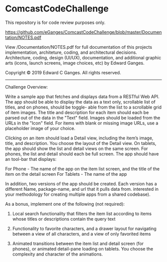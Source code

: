 # ComcastCodeChallenge

This repository is for code review purposes only.

https://github.com/eGanges/ComcastCodeChallenge/blob/master/Documentation/NOTES.pdf

View /Documentation/NOTES.pdf for full documentation of this projects implementation, architeture, coding, and architectural decisions.  Architecture, coding, design (UI/UX), documentation, and additional graphic arts (icons, launch screens, image choices, etc) by Edward Ganges.

Copyright © 2019 Edward C Ganges. All rights reserved.

-----------------

Challenge Overview:

Write a sample app that fetches and displays data from a RESTful Web API.
The app should be able to display the data as a text only, scrollable list of titles, and on phones, should be toggle- able from the list to a scrollable grid of item images. The title and description for each item should each be parsed out of the data in the "Text" field. Images should be loaded from the URLs in the "Icon" field. For items with blank or missing image URLs, use a placeholder image of your choice.

Clicking on an item should load a Detail view, including the item’s image, title, and description. You choose the layout of the Detail view. On tablets, the app should show the list and detail views on the same screen. For phones, the list and detail should each be full screen. The app should have an tool-bar that displays:

For Phone - The name of the app on the item list screen, and the title of the item on the detail screen
For Tablets - The name of the app

In addition, two versions of the app should be created. Each version has a different Name, package-name, and url that it pulls data from. interested in your methodology for creating multiple apps from a shared codebase).

As a bonus, implement one of the following (not required):

1. Local search functionality that filters the item list according to items whose titles or descriptions contain the query text

2. Functionality to favorite characters, and a drawer layout for navigating between a view of all characters, and a view of only favorited items

3. Animated transitions between the item list and detail screen (for phones), or animated detail-pane loading on tablets. You choose the complexity and character of the animations.
